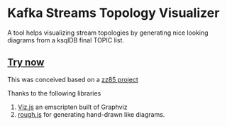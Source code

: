 # Kafka Streams Topology Visualizer

A tool helps visualizing stream topologies by generating nice looking diagrams from a ksqlDB final TOPIC list.

## [Try now](https://cedricbarbin.github.io/ksqldb-kafka-streams-viz/)

This was conceived based on a [zz85 project](https://github.com/zz85/kafka-streams-viz)

Thanks to the following libraries
1. [Viz.js](https://github.com/mdaines/viz.js/) an emscripten built of Graphviz
2. [rough.js](https://github.com/pshihn/rough/) for generating hand-drawn like diagrams.
